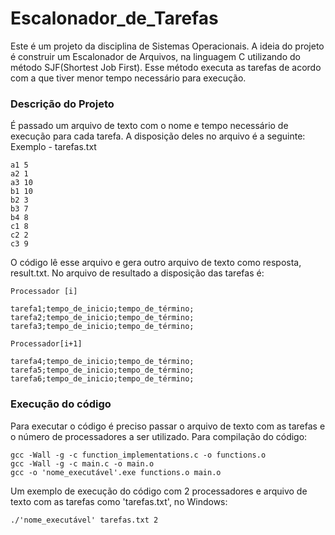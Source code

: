 # Escalonador_de_Tarefas
Este é um projeto da disciplina de Sistemas Operacionais. 
A ideia do projeto é construir um Escalonador de Arquivos, na linguagem C utilizando do método SJF(Shortest Job First).
Esse método executa as tarefas de acordo com a que tiver menor tempo necessário para execução.

### Descrição do Projeto
É passado um arquivo de texto com o nome e tempo necessário de execução para cada tarefa. 
A disposição deles no arquivo é a seguinte: 
Exemplo - tarefas.txt
```
a1 5
a2 1
a3 10
b1 10
b2 3
b3 7
b4 8
c1 8
c2 2
c3 9
```
O código lê esse arquivo e gera outro arquivo de texto como resposta, result.txt.
No arquivo de resultado a disposição das tarefas é:
```
Processador [i]

tarefa1;tempo_de_inicio;tempo_de_término;
tarefa2;tempo_de_inicio;tempo_de_término;
tarefa3;tempo_de_inicio;tempo_de_término;

Processador[i+1]

tarefa4;tempo_de_inicio;tempo_de_término;
tarefa5;tempo_de_inicio;tempo_de_término;
tarefa6;tempo_de_inicio;tempo_de_término;
```
### Execução do código
Para executar o código é preciso passar o arquivo de texto com as tarefas e o número de processadores a ser utilizado.
Para compilação do código:
```
gcc -Wall -g -c function_implementations.c -o functions.o
gcc -Wall -g -c main.c -o main.o
gcc -o 'nome_executável'.exe functions.o main.o
```
Um exemplo de execução do código com 2 processadores e arquivo de texto com as tarefas como 'tarefas.txt', no Windows:
```
./'nome_executável' tarefas.txt 2
```
